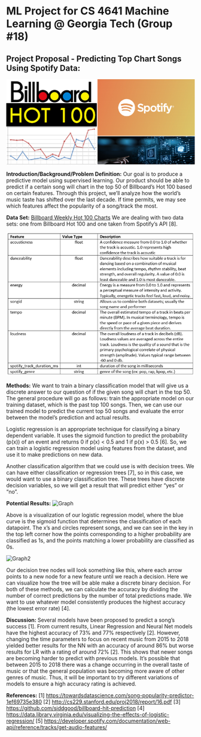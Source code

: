 # ML Project for CS 4641 Machine Learning @ Georgia Tech (Group #18)

## Project Proposal - Predicting Top Chart Songs Using Spotify Data:

![Header](/images/header.png)

__Introduction/Background/Problem Definition:__
Our goal is to produce a predictive model using supervised learning. Our product should be able to predict if a certain song will chart in the top 50 of Billboard’s Hot 100 based on certain features. Through this project, we’ll analyze how the world’s music taste has shifted over the last decade. If time permits, we may see which features affect the popularity of a song/track the most.

__Data Set:__ [Billboard Weekly Hot 100 Charts](https://data.world/kcmillersean/billboard-hot-100-1958-2017)
We are dealing with two data sets: one from Billboard Hot 100 and one taken from Spotify’s API [8]. 

![Spotify Features](/images/spotifyfeatures.png)

__Methods:__
We want to train a binary classification model that will give us a discrete answer to our question of if the given song will chart in the top 50. The general procedure will go as follows: train the appropriate model on our training dataset, which is the past top 100 songs. Then, we can use our trained model to predict the current top 50 songs and evaluate the error between the model’s prediction and actual results.

Logistic regression is an appropriate technique for classifying a binary dependent variable. It uses the sigmoid function to predict the probability (p(x)) of an event and returns 0 if p(x) < 0.5 and 1 if p(x) > 0.5 [6]. So, we can train a logistic regression model using features from the dataset, and use it to make predictions on new data.

Another classification algorithm that we could use is with decision trees. We can have either classification or regression trees [7], so in this case, we would want to use a binary classification tree. These trees have discrete decision variables, so we will get a result that will predict either “yes” or “no”.

__Potential Results:__
![Graph](/images/graph.png)

Above is a visualization of our logistic regression model, where the blue curve is the sigmoid function that determines the classification of each datapoint. The x’s and circles represent songs, and we can see in the key in the top left corner how the points corresponding to a higher probability are classified as 1s, and the points matching a lower probability are classified as 0s.

![Graph2](https://miro.medium.com/max/1200/1*_xpHkZNnvVJC0XKYYO6D8g.png)

Our decision tree nodes will look something like this, where each arrow points to a new node for a new feature until we reach a decision. Here we can visualize how the tree will be able make a discrete binary decision.
For both of these methods, we can calculate the accuracy by dividing the number of correct predictions by the number of total predictions made. We want to use whatever model consistently produces the highest accuracy (the lowest error rate) [4].

__Discussion:__
Several models have been proposed to predict a song’s success [1]. From current results, Linear Regression and Neural Net models have the highest accuracy of 73% and 77% respectively [2]. However, changing the time parameters to focus on recent music from 2015 to 2018 yielded better results for the NN with an accuracy of around 86% but worse results for LR with a rating of around 72% [2]. This shows that newer songs are becoming harder to predict with previous models. It’s possible that between 2015 to 2018 there was a change occurring in the overall taste of music or that the general population was becoming more aware of other genres of music. Thus, it will be important to try different variations of models to ensure a high accuracy rating is achieved.

__References:__
[1] https://towardsdatascience.com/song-popularity-predictor-1ef69735e380
[2] http://cs229.stanford.edu/proj2018/report/16.pdf
[3] https://github.com/siddgood/billboard-hit-prediction
[4] https://data.library.virginia.edu/visualizing-the-effects-of-logistic-regression/
[5] https://developer.spotify.com/documentation/web-api/reference/tracks/get-audio-features/
